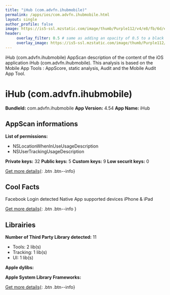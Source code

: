 ```yaml
---
title: "iHub (com.advfn.ihubmobile)"
permalink: /apps/ios/com.advfn.ihubmobile.html
layout: single
author_profile: false
image: https://is5-ssl.mzstatic.com/image/thumb/Purple112/v4/e8/fb/6d/e8fb6d71-13d8-b28b-52e3-c7dba1cf26cb/AppIcon-0-0-1x_U007emarketing-0-0-0-8-0-0-sRGB-0-0-0-GLES2_U002c0-512MB-85-220-0-0.png/512x512bb.jpg
header: 
     overlay_filter: 0.5 # same as adding an opacity of 0.5 to a black background
     overlay_image: https://is5-ssl.mzstatic.com/image/thumb/Purple112/v4/e8/fb/6d/e8fb6d71-13d8-b28b-52e3-c7dba1cf26cb/AppIcon-0-0-1x_U007emarketing-0-0-0-8-0-0-sRGB-0-0-0-GLES2_U002c0-512MB-85-220-0-0.png/512x512bb.jpg
---
```

iHub (com.advfn.ihubmobile) AppScan description of the content of the iOS application iHub (com.advfn.ihubmobile). This analysis is based on the Mobile App Tools : AppScore, static analysis, Audit and the Mobile Audit App Tool.

# iHub (com.advfn.ihubmobile)

**BundleId:** com.advfn.ihubmobile
**App Version:** 4.54
**App Name:** iHub


## AppScan informations 

**List of permissions:** 
- NSLocationWhenInUseUsageDescription
- NSUserTrackingUsageDescription
  
  
**Private keys:** 32
**Public keys:** 5
**Custom keys:** 9
**Low securit keys:** 0
  
[Get more details](/pricing.html){: .btn .btn--info}

## Cool Facts

Facebook Login detected
Native App
supported devices iPhone & iPad
  
[Get more details](/pricing.html){: .btn .btn--info }

## Librairies 
**Number of Third Party Library detected:** 11
- Tools: 2 lib(s)
- Tracking: 1 lib(s)
- UI: 1 lib(s)


**Apple dylibs:**


**Apple System Library Frameworks:**


  
[Get more details](/pricing.html){: .btn .btn--info}

